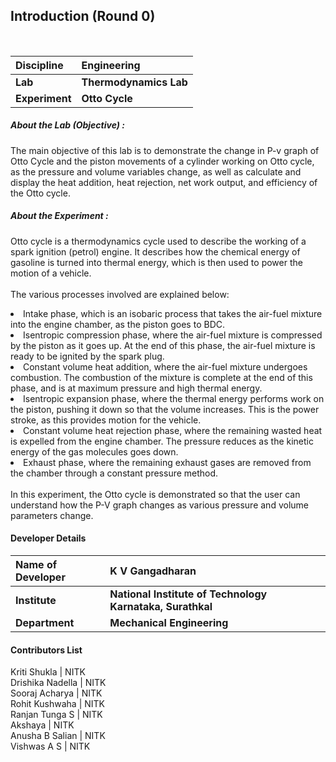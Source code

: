 ## Introduction (Round 0)

<br>

<b>Discipline | <b>Engineering
:--|:--|
<b> Lab | <b> Thermodynamics Lab
<b> Experiment|     <b> Otto Cycle

<h5> About the Lab (Objective) : </h5>

The main objective of this lab is to demonstrate the change in P-v graph of Otto Cycle and the piston movements of a cylinder working on Otto cycle, as the pressure and volume variables change, as well as calculate and display the heat addition, heat rejection, net work output, and efficiency of the Otto cycle. 

<h5> About the Experiment : </h5>

Otto cycle is a thermodynamics cycle used to describe the working of a spark ignition (petrol) engine. It describes how the chemical energy of gasoline is turned into thermal energy, which is then used to power the motion of a vehicle.
<br><br>
The various processes involved are explained below:<br>
<li>Intake phase, which is an isobaric process that takes the air-fuel mixture into the engine chamber, as the piston goes to BDC.</li>
<li>Isentropic compression phase, where the air-fuel mixture is compressed by the piston as it goes up. At the end of this phase, the air-fuel mixture is ready to be ignited by the spark plug.</li>
<li>Constant volume heat addition, where the air-fuel mixture undergoes combustion. The combustion of the mixture is complete at the end of this phase, and is at maximum pressure and high thermal energy.</li>
<li>Isentropic expansion phase, where the thermal energy performs work on the piston, pushing it down so that the volume increases. This is the power stroke, as this provides motion for the vehicle.</li>
<li>Constant volume heat rejection phase, where the remaining wasted heat is expelled from the engine chamber. The pressure reduces as the kinetic energy of the gas molecules goes down.</li>
<li>Exhaust phase, where the remaining exhaust gases are removed from the chamber through a constant pressure method.</li>
<br>
In this experiment, the Otto cycle is demonstrated so that the user can understand how the P-V graph changes as various pressure and volume parameters change.

#### Developer Details

<b>Name of Developer | <b> K V Gangadharan
:--|:--|
<b> Institute | <b> National Institute of Technology Karnataka, Surathkal
<b> Department | <b> Mechanical Engineering

#### Contributors List

Kriti Shukla | NITK <br>
Drishika Nadella | NITK <br>
Sooraj Acharya | NITK <br>
Rohit Kushwaha | NITK <br>
Ranjan Tunga S | NITK <br>
Akshaya | NITK <br>
Anusha B Salian | NITK <br>
Vishwas A S | NITK <br>
